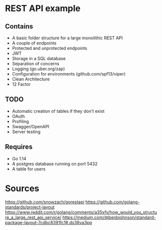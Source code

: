 # REST API example

## Contains
- A basic folder structure for a large monolithic REST API
- A couple of endpoints
- Protected and unprotected endpoints
- JWT
- Storage in a SQL database
- Separation of concerns
- Logging (go.uber.org/zap)
- Configuration for environments (github.com/spf13/viper)
- Clean Architecture
- 12 Factor

## TODO
- Automatic creation of tables if they don't exist
- OAuth
- Profiling
- Swagger/OpenAPI
- Server testing

## Requires
- Go 1.14
- A postgres database running on port 5432
- A table for users

# Sources

https://github.com/snowzach/gorestapi
https://github.com/golang-standards/project-layout
https://www.reddit.com/r/golang/comments/a35xfv/how_would_you_structure_a_large_rest_api_service/
https://medium.com/@benbjohnson/standard-package-layout-7cdbc8391fc1#.ds38va3pp
